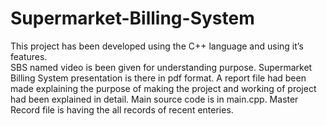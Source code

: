 # Supermarket-Billing-System
This project has been developed using the C++ language and using it’s features.  
SBS named video is been given for understanding purpose.
Supermarket Billing System presentation is there in pdf format.
A report file had been made explaining the purpose of making the project and working of project had been explained in detail.
Main source code is in main.cpp.
Master Record file is having the all records of recent enteries.    
